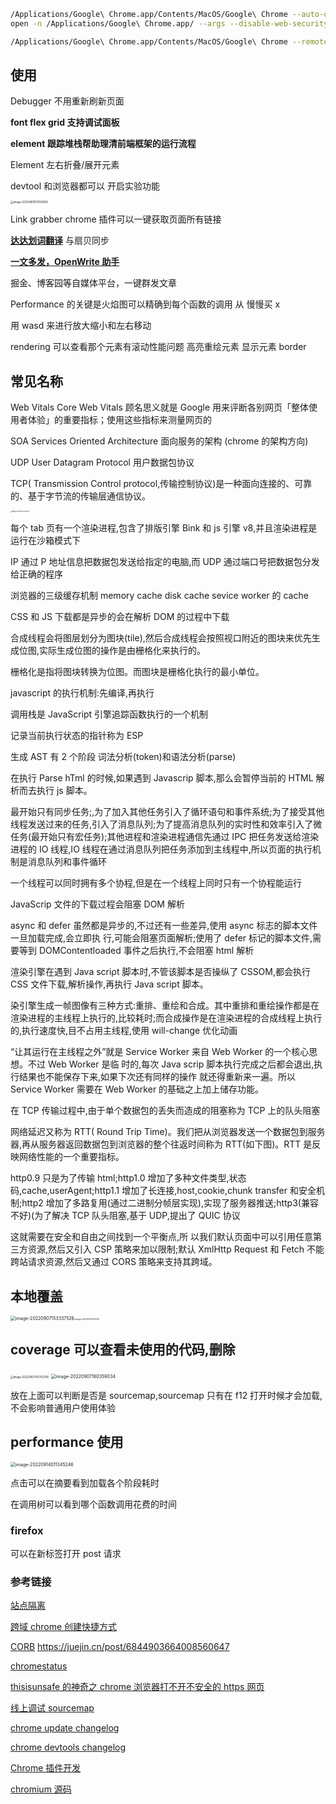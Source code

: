 ```bash
/Applications/Google\ Chrome.app/Contents/MacOS/Google\ Chrome --auto-open-devtools-for-tabs  #自动打开devtools
open -n /Applications/Google\ Chrome.app/ --args --disable-web-security  --user-data-dir=/Users/zhuyuanzheng/Downloads/cors-chrome   #打开跨域浏览器

/Applications/Google\ Chrome.app/Contents/MacOS/Google\ Chrome --remote-debugging-port=9222 --user-data-dir=
```

## 使用

Debugger 不用重新刷新页面

**font flex grid 支持调试面板**

**element 跟踪堆栈帮助理清前端框架的运行流程**

Element 左右折叠/展开元素

devtool 和浏览器都可以 开启实验功能

<img src="/Users/zhuyuanzheng/Library/Application Support/typora-user-images/image-20220809112159830.png" alt="image-20220809112159830" style="zoom:30%;" />

Link grabber chrome 插件可以一键获取页面所有链接

**[达达划词翻译](https://chrome.google.com/webstore/detail/达达划词翻译/cajhcjfcodjoalmhjekljnfkgjlkeajl)** 与扇贝同步

**[一文多发，OpenWrite 助手](https://openwrite.cn/plugin-chrome/)**

掘金、博客园等自媒体平台，一键群发文章

Performance 的关键是火焰图可以精确到每个函数的调用 从 慢慢买 x

用 wasd 来进行放大缩小和左右移动

rendering 可以查看那个元素有滚动性能问题 高亮重绘元素 显示元素 border

## 常见名称

Web Vitals Core Web Vitals 顾名思义就是 Google 用来评断各别网页「整体使用者体验」的重要指标；使用这些指标来测量网页的

SOA Services Oriented Architecture 面向服务的架构 (chrome 的架构方向)

UDP User Datagram Protocol 用户数据包协议

TCP( Transmission Control protocol,传输控制协议)是一种面向连接的、可靠的、基于字节流的传输层通信协议。

<img src="http://image.zhuyuanzheng.top/image-20220601133800451.png" alt="image-20220601133800451" style="zoom:15%;" />

每个 tab 页有一个渲染进程,包含了排版引擎 Bink 和 js 引擎 v8,并且渲染进程是运行在沙箱模式下

IP 通过 P 地址信息把数据包发送给指定的电脑,而 UDP 通过端口号把数据包分发给正确的程序

浏览器的三级缓存机制 memory cache disk cache sevice worker 的 cache

CSS 和 JS 下载都是异步的会在解析 DOM 的过程中下载

合成线程会将图层划分为图块(tile),然后合成线程会按照视口附近的图块来优先生成位图,实际生成位图的操作是由栅格化来执行的。

栅格化是指将图块转换为位图。而图块是栅格化执行的最小单位。

javascript 的执行机制:先编译,再执行

调用栈是 JavaScript 引擎追踪函数执行的一个机制

记录当前执行状态的指针称为 ESP

生成 AST 有 2 个阶段 词法分析(token)和语法分析(parse)

在执行 Parse hTml 的时候,如果遇到 Javascrip 脚本,那么会暂停当前的 HTML 解析而去执行 js 脚本。

最开始只有同步任务;,为了加入其他任务引入了循环语句和事件系统;为了接受其他线程发送过来的任务,引入了消息队列;为了提高消息队列的实时性和效率引入了微任务(最开始只有宏任务);其他进程和渲染进程通信先通过 IPC 把任务发送给渲染进程的 IO 线程,IO 线程在通过消息队列把任务添加到主线程中,所以页面的执行机制是消息队列和事件循环

一个线程可以同时拥有多个协程,但是在一个线程上同时只有一个协程能运行

JavaScrip 文件的下载过程会阻塞 DOM 解析

async 和 defer 虽然都是异步的,不过还有一些差异,使用 async 标志的脚本文件一旦加载完成,会立即执
行,可能会阻塞页面解析;使用了 defer 标记的脚本文件,需要等到 DOMContentloaded 事件之后执行,不会阻塞 html 解析

渲染引擎在遇到 Java scriρt 脚本时,不管该脚本是否操纵了 CSSOM,都会执行 CSS 文件下载,解析操作,再执行 Java script
脚本。

染引擎生成一帧图像有三种方式:重排、重绘和合成。其中重排和重绘操作都是在渲染进程的主线程上执行的,比较耗时;而合成操作是在渲染进程的合成线程上执行的,执行速度快,目不占用主线程,使用 will-change 优化动画

“让其运行在主线程之外”就是 Service Worker 来自 Web Worker 的一个核心思想。不过 Web Worker 是临
时的,每次 Java scrip 脚本执行完成之后都会退出,执行结果也不能保存下来,如果下次还有同样的操作
就还得重新来一遍。所以 Service Worker 需要在 Web Worker 的基础之上加上储存功能。

在 TCP 传输过程中,由于单个数据包的丢失而造成的阻塞称为 TCP 上的队头阻塞

网络延迟又称为 RTT( Round Trip Time)。我们把从浏览器发送一个数据包到服务器,再从服务器返回数据包到浏览器的整个往返时间称为 RTT(如下图)。RTT 是反映网络性能的一个重要指标。

http0.9 只是为了传输 html;http1.0 增加了多种文件类型,状态码,cache,userAgent;http1.1 增加了长连接,host,cookie,chunk transfer 和安全机制;http2 增加了多路复用(通过二进制分帧层实现),实现了服务器推送;http3(兼容不好)(为了解决 TCP 队头阻塞,基于 UDP,提出了 QUIC 协议

这就需要在安全和自由之间找到一个平衡点,所
以我们默认页面中可以引用任意第三方资源,然后又引入 CSP 策略来加以限制;默认 XmlHttp Request 和
Fetch 不能跨站请求资源,然后又通过 CORS 策略来支持其跨域。

## 本地覆盖

<img src="http://image.zhuyuanzheng.top/image-20220907153337526.png" alt="image-20220907153337526" style="zoom:50%;" /><img src="http://image.zhuyuanzheng.top/image-20220907153412335.png" alt="image-20220907153412335" style="zoom:20%;" />

## coverage 可以查看未使用的代码,删除

<img src="http://image.zhuyuanzheng.top/image-20220907155702788.png" alt="image-20220907155702788" style="zoom:30%;" />

<img src="http://image.zhuyuanzheng.top/image-20220907160359034.png" alt="image-20220907160359034" style="zoom:50%;" />

放在上面可以判断是否是 sourcemap,sourcemap 只有在 f12 打开时候才会加载,不会影响普通用户使用体验

## performance 使用

<img src="http://image.zhuyuanzheng.top/image-20220914011345246.png" alt="image-20220914011345246" style="zoom:50%;" />

点击可以在摘要看到加载各个阶段耗时

在调用树可以看到哪个函数调用花费的时间

### firefox

可以在新标签打开 post 请求

### 参考链接

[站点隔离](https://www.bisend.cn/blog/google-chrome-site-isolation)

[跨域 chrome 创建快捷方式](https://juejin.cn/post/6844903929520586766)

[CORB](https://juejin.cn/post/6844903831373889550) https://juejin.cn/post/6844903664008560647

[chromestatus](https://chromestatus.com/feature/5629709824032768)

[thisisunsafe 的神奇之 chrome 浏览器打不开不安全的 https 网页](https://blog.csdn.net/qq_30546099/article/details/114332243)

[线上调试 sourcemap](https://juejin.cn/post/6844903905684357127)

[chrome update changelog](https://chromereleases.googleblog.com/)

[chrome devtools changelog](https://developer.chrome.com/zh/blog/)

[Chrome 插件开发](https://www.cnblogs.com/leiting/p/14007516.html)

[chromium 源码](https://source.chromium.org/chromium/chromium/src/+/main:apps/app_lifetime_monitor.cc)
